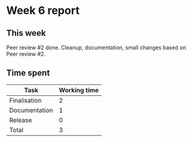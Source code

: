 # Week 6 report

## This week

Peer review #2 done. Cleanup, documentation, small changes based on Peer review #2.

## Time spent

| Task | Working time |
|------|--------------|
| Finalisation | 2 |
| Documentation | 1 |
| Release | 0 |
| Total | 3 |

